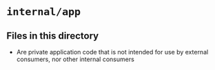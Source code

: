 # `internal/app`

## Files in this directory

- Are private application code that is not intended for use by external consumers, nor other internal consumers
